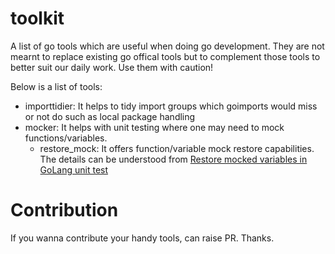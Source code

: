 # toolkit
A list of go tools which are useful when doing go development. They are 
not mearnt to replace existing go offical tools but to complement those tools
to better suit our daily work. Use them with caution!

Below is a list of tools:
- importtidier: It helps to tidy import groups which goimports would miss or not do such as local package handling
- mocker: It helps with unit testing where one may need to mock functions/variables. 
  - restore_mock: It offers function/variable mock restore capabilities. The details can be understood from [Restore mocked variables in GoLang unit test](https://www.pixelstech.net/article/1639186594-Restore-mocked-variables-in-GoLang-unit-test)


# Contribution
If you wanna contribute your handy tools, can raise PR. Thanks.